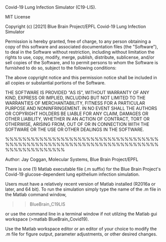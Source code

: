 Covid-19 Lung Infection Simulator (C19-LIS). 

MIT License

Copyright (c) [2021] Blue Brain Project/EPFL Covid-19 Lung Infection Simulator

Permission is hereby granted, free of charge, to any person obtaining a copy
of this software and associated documentation files (the "Software"), to deal
in the Software without restriction, including without limitation the rights
to use, copy, modify, merge, publish, distribute, sublicense, and/or sell
copies of the Software, and to permit persons to whom the Software is
furnished to do so, subject to the following conditions:

The above copyright notice and this permission notice shall be included in all
copies or substantial portions of the Software.

THE SOFTWARE IS PROVIDED "AS IS", WITHOUT WARRANTY OF ANY KIND, EXPRESS OR
IMPLIED, INCLUDING BUT NOT LIMITED TO THE WARRANTIES OF MERCHANTABILITY,
FITNESS FOR A PARTICULAR PURPOSE AND NONINFRINGEMENT. IN NO EVENT SHALL THE
AUTHORS OR COPYRIGHT HOLDERS BE LIABLE FOR ANY CLAIM, DAMAGES OR OTHER
LIABILITY, WHETHER IN AN ACTION OF CONTRACT, TORT OR OTHERWISE, ARISING FROM,
OUT OF OR IN CONNECTION WITH THE SOFTWARE OR THE USE OR OTHER DEALINGS IN THE
SOFTWARE.


%%%%%%%%%%%%%%%%%%%%%%%%%%%%%%%%%%%%%%%%%%%%%%%%%%%%%%%%%%%%%%%%%%%%%%%%%%%%%%%%%%%%%%

Author: Jay Coggan, Molecular Systems, Blue Brain Project/EPFL

There is one (1) Matlab executable file (.m suffix) for the Blue Brain Project's Covid-19 
glucose-dependent lung epithelium infection simulation.

Users must have a relatively recent version of Matlab installed (R2016a or later, and 64 bit). 
To run the simulation simply type the name of the .m file in the Matlab command window,

>>BlueBrain_C19LIS

or use the command line in a terminal window if not utilzing the Matlab gui workspace (>matlab BlueBrain_Covid19).

Use the Matlab workspace editor or an editor of your choice to modify the .m file for figure output,
parameter adjustments, or other desired changes.




